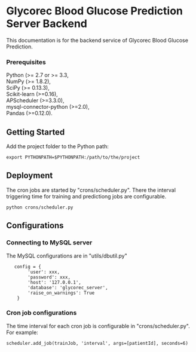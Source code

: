# Glycorec Blood Glucose Prediction Server Backend

This documentation is for the backend service of Glycorec Blood Glucose Prediction. 

### Prerequisites

Python (>= 2.7 or >= 3.3,  
NumPy (>= 1.8.2),  
SciPy (>= 0.13.3),  
Scikit-learn (>=0.16),  
APScheduler (>=3.3.0),  
mysql-connector-python (>=2.0),  
Pandas (>=0.12.0).

## Getting Started

Add the project folder to the Python path:

```
export PYTHONPATH=$PYTHONPATH:/path/to/the/project
```

## Deployment

The cron jobs are started by "crons/scheduler.py". There the interval triggering time for training and predictiong jobs are configurable. 

```
python crons/scheduler.py
```
## Configurations

### Connecting to MySQL server

The MySQL configurations are in "utils/dbutil.py"


```
   config = {
        'user': xxx,
        'password': xxx,
        'host': '127.0.0.1',
        'database': 'glycorec_server',
        'raise_on_warnings': True
    }
```

### Cron job configurations

The time interval for each cron job is configurable in "crons/scheduler.py". For example:

```
scheduler.add_job(trainJob, 'interval', args=[patientId], seconds=6)
```
